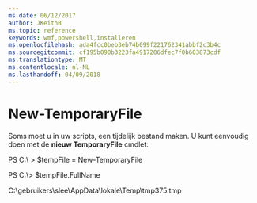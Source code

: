 ```yaml
---
ms.date: 06/12/2017
author: JKeithB
ms.topic: reference
keywords: wmf,powershell,installeren
ms.openlocfilehash: ada4fcc0beb3eb74b099f221762341abbf2c3b4c
ms.sourcegitcommit: cf195b090b3223fa4917206dfec7f0b603873cdf
ms.translationtype: MT
ms.contentlocale: nl-NL
ms.lasthandoff: 04/09/2018
---
```

# <a name="new-temporaryfile"></a>New-TemporaryFile
Soms moet u in uw scripts, een tijdelijk bestand maken. U kunt eenvoudig doen met de **nieuw TemporaryFile** cmdlet:

PS C:\\ &gt; $tempFile = New-TemporaryFile

PS C:\\&gt; $tempFile.FullName

C:\\gebruikers\\slee\\AppData\\lokale\\Temp\\tmp375.tmp